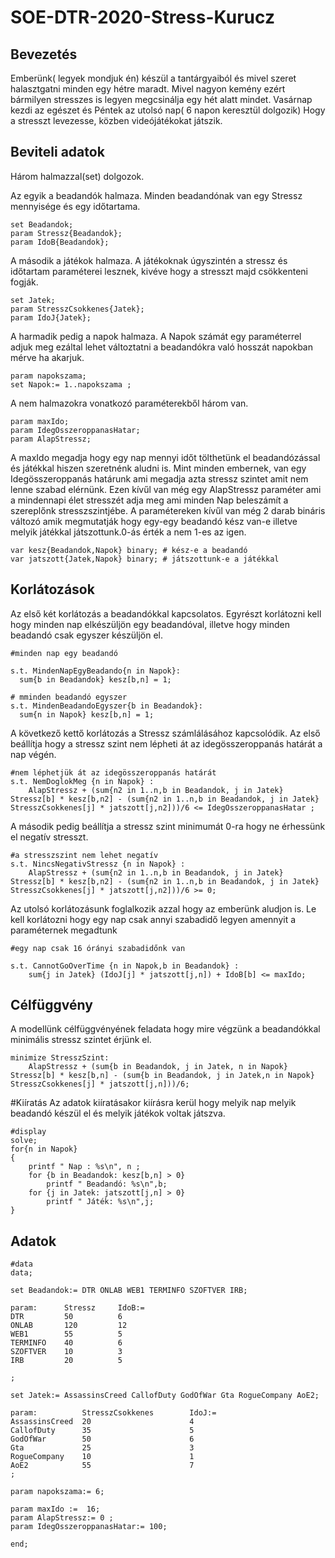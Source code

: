 # SOE-DTR-2020-Stress-Kurucz

## Bevezetés
Emberünk( legyek mondjuk én) készül a tantárgyaiból és mivel szeret halasztgatni minden egy hétre maradt. Mivel nagyon kemény ezért bármilyen stresszes is legyen megcsinálja egy hét alatt mindet. Vasárnap kezdi az egészet és Péntek az utolsó nap( 6 napon keresztül dolgozik) Hogy a stresszt levezesse, közben videójátékokat játszik.

## Beviteli adatok

Három halmazzal(set) dolgozok.

Az egyik a beadandók halmaza. Minden beadandónak van egy Stressz mennyisége és egy időtartama.

```ampl
set Beadandok;
param Stressz{Beadandok};
param IdoB{Beadandok};
```
A második a játékok halmaza. A játékoknak úgyszintén a stressz és időtartam paraméterei lesznek, kivéve hogy a stresszt majd csökkenteni fogják.

```ampl
set Jatek;
param StresszCsokkenes{Jatek};
param IdoJ{Jatek};
```
A harmadik pedig a napok halmaza. A Napok számát egy paraméterrel adjuk meg ezáltal lehet változtatni a beadandókra való hosszát napokban mérve ha akarjuk.

```ampl
param napokszama;
set Napok:= 1..napokszama ;
```
A nem halmazokra vonatkozó paraméterekből három van.

```ampl
param maxIdo;
param IdegOsszeroppanasHatar;
param AlapStressz;
```
A maxIdo megadja hogy egy nap mennyi időt tölthetünk el beadandózással és játékkal hiszen szeretnénk aludni is. Mint minden embernek, van egy Idegösszeroppanás határunk ami megadja azta stressz szintet amit nem lenne szabad elérnünk. Ezen kívűl van még egy AlapStressz paraméter ami a mindennapi élet stresszét adja meg ami minden Nap beleszámít a szereplőnk stresszszintjébe.
A paramétereken kívűl van még 2 darab bináris változó amik megmutatják hogy egy-egy beadandó kész van-e illetve melyik játékkal játszottunk.0-ás érték a nem 1-es az igen.

```ampl
var kesz{Beadandok,Napok} binary; # kész-e a beadandó
var jatszott{Jatek,Napok} binary; # játszottunk-e a játékkal
```

## Korlátozások
Az első két korlátozás a beadandókkal kapcsolatos. Egyrészt korlátozni kell hogy minden nap elkészüljön egy beadandóval, illetve hogy minden beadandó csak egyszer készüljön el.

```ampl
#minden nap egy beadandó

s.t. MindenNapEgyBeadando{n in Napok}:
  sum{b in Beadandok} kesz[b,n] = 1;
  
# mminden beadandó egyszer
s.t. MindenBeadandoEgyszer{b in Beadandok}:
  sum{n in Napok} kesz[b,n] = 1;
```
A következő kettő korlátozás a Stressz számlálásához kapcsolódik. Az első beállítja hogy a stressz szint nem lépheti át az idegösszeroppanás határát a nap végén.
```ampl
#nem léphetjük át az idegösszeroppanás határát
s.t. NemDoglokMeg {n in Napok} :
	AlapStressz + (sum{n2 in 1..n,b in Beadandok, j in Jatek} Stressz[b] * kesz[b,n2] - (sum{n2 in 1..n,b in Beadandok, j in Jatek} StresszCsokkenes[j] * jatszott[j,n2]))/6 <= IdegOsszeroppanasHatar ;
```
A második pedig beállítja a stressz szint minimumát 0-ra hogy ne érhessünk el negatív stresszt.
```ampl
#a stresszszint nem lehet negatív
s.t. NincsNegativStressz {n in Napok} :
	AlapStressz + (sum{n2 in 1..n,b in Beadandok, j in Jatek} Stressz[b] * kesz[b,n2] - (sum{n2 in 1..n,b in Beadandok, j in Jatek} StresszCsokkenes[j] * jatszott[j,n2]))/6 >= 0;
```
Az utolsó korlátozásunk foglalkozik azzal hogy az emberünk aludjon is. Le kell korlátozni hogy egy nap csak annyi szabadidő legyen amennyit a paraméternek megadtunk
```ampl
#egy nap csak 16 órányi szabadidőnk van

s.t. CannotGoOverTime {n in Napok,b in Beadandok} : 
	sum{j in Jatek} (IdoJ[j] * jatszott[j,n]) + IdoB[b] <= maxIdo;
 ```
 
## Célfüggvény
A modellünk célfüggvényének feladata hogy mire végzünk a beadandókkal minimális stressz szintet érjünk el.
```ampl
minimize StresszSzint:
	AlapStressz + (sum{b in Beadandok, j in Jatek, n in Napok} Stressz[b] * kesz[b,n] - (sum{b in Beadandok, j in Jatek,n in Napok} StresszCsokkenes[j] * jatszott[j,n]))/6;
```

#Kiíratás
Az adatok kiíratásakor kiírásra kerül hogy melyik nap melyik beadandó készül el és melyik játékok voltak játszva.

```ampl
#display
solve;
for{n in Napok}
{
	printf " Nap : %s\n", n ;
	for {b in Beadandok: kesz[b,n] > 0}
		printf " Beadandó: %s\n",b;
	for {j in Jatek: jatszott[j,n] > 0}
		printf " Játék: %s\n",j;
}
```

## Adatok
```ampl
#data
data;

set Beadandok:= DTR ONLAB WEB1 TERMINFO SZOFTVER IRB;

param: 		Stressz		IdoB:=
DTR			50			6
ONLAB		120			12
WEB1		55			5
TERMINFO	40			6
SZOFTVER	10			3
IRB			20			5

;

set Jatek:= AssassinsCreed CallofDuty GodOfWar Gta RogueCompany AoE2;

param:			StresszCsokkenes		IdoJ:=
AssassinsCreed	20						4
CallofDuty		35						5
GodOfWar		50						6
Gta				25						3
RogueCompany	10						1
AoE2			55						7
;

param napokszama:= 6;

param maxIdo :=  16;
param AlapStressz:= 0 ;
param IdegOsszeroppanasHatar:= 100;

end; 

```

